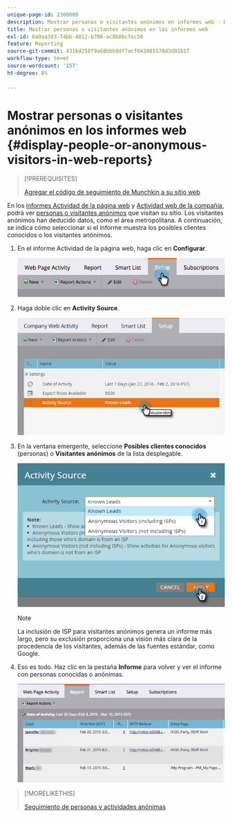 ```yaml
---
unique-page-id: 2360008
description: Mostrar personas o visitantes anónimos en informes web - Documentos de Marketo - Documentación del producto
title: Mostrar personas o visitantes anónimos en los informes web
exl-id: 6a9aa3d3-74bb-4812-b706-ac8b0bcfec50
feature: Reporting
source-git-commit: 431bd258f9a68bbb9df7acf043085578d3d91b1f
workflow-type: tm+mt
source-wordcount: '157'
ht-degree: 0%

---
```


# Mostrar personas o visitantes anónimos en los informes web {#display-people-or-anonymous-visitors-in-web-reports}

>[!PREREQUISITES]
>
>[Agregar el código de seguimiento de Munchkin a su sitio web](/help/marketo/product-docs/administration/additional-integrations/add-munchkin-tracking-code-to-your-website.md)

En los [informes Actividad de la página web](/help/marketo/product-docs/reporting/basic-reporting/report-types/web-page-activity-report.md) y [Actividad web de la compañía](/help/marketo/product-docs/reporting/basic-reporting/report-types/company-web-activity-report.md), podrá ver [personas o visitantes anónimos](/help/marketo/product-docs/core-marketo-concepts/smart-lists-and-static-lists/managing-people-in-smart-lists/understanding-anonymous-activity-and-people.md) que visitan su sitio. Los visitantes anónimos han deducido datos, como el área metropolitana.  A continuación, se indica cómo seleccionar si el informe muestra los posibles clientes conocidos o los visitantes anónimos.

1. En el informe Actividad de la página web, haga clic en **Configurar**.

   ![](assets/image2015-3-10-11-3a43-3a13.png)

1. Haga doble clic en **Activity Source**.

   ![](assets/image2016-2-2-14-3a5-3a59.png)

1. En la ventana emergente, seleccione **Posibles clientes conocidos** (personas) o **Visitantes anónimos** de la lista desplegable.

   ![](assets/image2016-2-2-14-3a7-3a8.png)

   >[!NOTE]
   >
   >La inclusión de ISP para visitantes anónimos genera un informe más largo, pero su exclusión proporciona una visión más clara de la procedencia de los visitantes, además de las fuentes estándar, como Google.

1. Eso es todo. Haz clic en la pestaña **Informe** para volver y ver el informe con personas conocidas o anónimas.

   ![](assets/image2015-3-10-11-3a48-3a36.png)

>[!MORELIKETHIS]
>
>[Seguimiento de personas y actividades anónimas](/help/marketo/product-docs/reporting/basic-reporting/report-activity/tracking-anonymous-activity-and-people.md)
